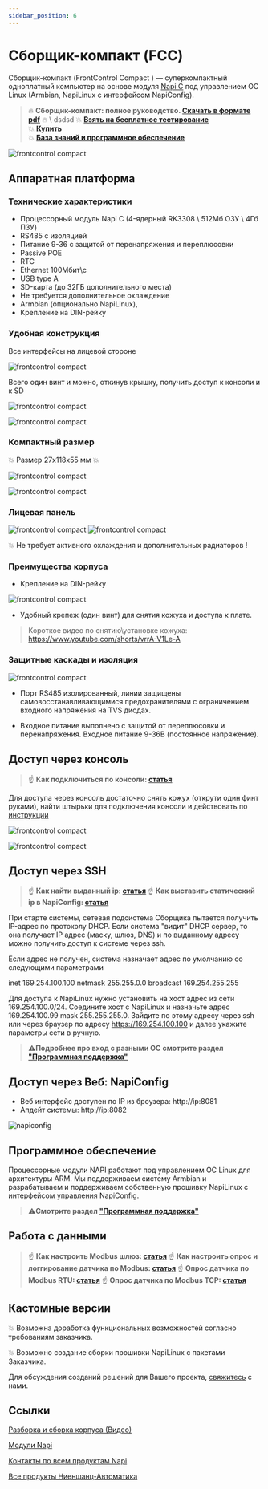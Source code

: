 ```yaml
---
sidebar_position: 6
---
```


# Сборщик-компакт (FCC)

Сборщик-компакт (FrontControl Compact ) — суперкомпактный одноплатный компьютер на основе модуля [Napi C](/docs/napi-intro) под управлением ОС Linux (Armbian, NapiLinux c интерфейсом NapiConfig).

>:fire: **Сборщик-компакт: полное руководство. [Скачать в формате pdf](pdf/fcc-userguide-10.pdf)** :fire: \ dsdsd
>:boom: **[Взять на бесплатное тестирование](https://nnz-ipc.ru/fc/anketa_compact/)**\
> :boom: **[Купить](https://nnz-ipc.ru/catalogue/front_man/front_compact/front_compact_159_101/)**\
> :boom: **[База знаний и программное обеспечение](/software/)**

<!-- ![frontcontrol compact](img-compact/cc1.png) -->
![frontcontrol compact](../img-compact/banners/fcc-din.jpg)

## Аппаратная платформа

### Технические характеристики

- Процессорный модуль Napi C (4-ядерный RK3308 \ 512Мб ОЗУ \ 4Гб ПЗУ)
- RS485 c изоляцией
- Питание 9-36 с защитой от перенапряжения и переплюсовки
- Passive POE
- RTC
- Ethernet 100Мбит\с
- USB type A
- SD-карта (до 32ГБ дополнительного места)
- Не требуется дополнительное охлаждение
- Armbian (опционально NapiLinux),
- Крепление на DIN-рейку

### Удобная конструкция

Все интерфейсы на лицевой стороне

![frontcontrol compact](../img-compact/balck1.jpg)

Всего один винт и можно, откинув крышку, получить доступ к консоли и к SD

![frontcontrol compact](../img-compact/balck2.jpg)

![frontcontrol compact](../img-compact/balck-n4.jpg)

### Компактный размер

:boom: Размер 27х118х55 мм :boom:

![frontcontrol compact](../img-compact/cl4.png)

![frontcontrol compact](../img-compact/paint1.png)

### Лицевая панель

<!-- ![frontcontrol compact](../img-compact/c2.png) -->

![frontcontrol compact](../img-compact/front-panel-black-1jpg.jpg)
![frontcontrol compact](../img-compact/front-panel-black-zoom1.jpg)

:boom: Не требует активного охлаждения и дополнительных радиаторов !

<!-- ![frontcontrol compact](../img-compact/cl6.png) -->

### Преимущества корпуса

- Крепление на DIN-рейку

![frontcontrol compact](../img-compact/cli4.png)

- Удобный крепеж (один винт) для снятия кожуха и доступа к плате.

>Короткое видео по снятию\установке кожуха: https://www.youtube.com/shorts/vrrA-V1Le-A


### Защитные каскады и изоляция

![frontcontrol compact](../img-compact/c-inside1.png)

- Порт RS485 изолированный, линии защищены самовосстанавливающимися предохранителями с ограничением входного напряжения на TVS диодах.

- Входное питание выполнено с защитой от переплюсовки и перенапряжения. Входное питание 9-36В (постоянное напряжение).

## Доступ через консоль

>:point_up: **Как подключиться по консоли: [статья](/software/console/)**

Для доступа через консоль достаточно снять кожух (открути один финт руками), найти штырьки для подключения консоли и действовать по [инструкции](../../software/console/)

![frontcontrol compact](../../software/console/img-console/c1.jpg)

![frontcontrol compact](../img-compact/console-connect/console-connect-2.jpg)

## Доступ через SSH

>:point_up: **Как найти выданный ip: [статья](/software/notes/findip/)**
>:point_up: **Как выставить статический ip в NapiConfig: [статья](/software/notes/staticip/)**

При старте системы, сетевая подсистема Сборщика пытается получить IP-адрес по протоколу DHCP. Если система "видит" DHCP сервер, то она получает IP адрес (маску, шлюз, DNS) и по выданному адресу можно получить доступ к системе через ssh.

Если адрес не получен, система назначает адрес по умолчанию со следующими параметрами

inet 169.254.100.100 netmask 255.255.0.0 broadcast 169.254.255.255

Для доступа к NapiLinux нужно установить на хост адрес из сети 169.254.100.0/24. Соедините хост с NapiLinux и назначьте адрес 169.254.100.99 mask 255.255.255.0. Зайдите по этому адресу через ssh или через браузер по адресу https://169.254.100.100 и далее укажите параметры сети в ручную.

>:warning:**Подробнее про вход с разными ОС смотрите раздел ["Программная поддержка"](/software)**

## Доступ через Веб: NapiConfig

- Веб интерфейс доступен по IP из броузера: http://ip:8081
- Апдейт системы: http://ip:8082


![napiconfig](../../docs/demokits/img/napiconfig-4-4.jpg)


## Программное обеспечение

Процессорные модули NAPI работают под управлением ОС Linux для архитектуры ARM. Мы поддерживаем систему Armbian и разрабатываем и поддерживаем собственную прошивку NapiLinux с интерфейсом управления NapiConfig.

>:warning:**Смотрите раздел ["Программная поддержка"](/software)**

## Работа с данными

>:point_up: **Как настроить Modbus шлюз: [статья](/software/sensors/mgate/)**
>:point_up: **Как настроить опрос и логгирование датчика по Modbus: [статья](/software/sensors/telegraf-modbus/)**
>:point_up: **Опрос датчика по Modbus RTU: [статья](/software/sensors/modbus-rtu/)**
>:point_up: **Опрос датчика по Modbus TCP: [статья](/software/sensors/modbus-tcp/)**


## Кастомные версии

:boom: Возможна доработка функциональных возможностей согласно требованиям заказчика.

:boom: Возможно создание сборки прошивки NapiLinux с пакетами Заказчика.

Для обсуждения созданий решений для Вашего проекта, [свяжитесь](/contacts) с нами.

## Ссылки

[Разборка и сборка корпуса (Видео)](https://youtube.com/shorts/Lm_XV_x1xTE?feature=share)

[Модули Napi](/docs/napi-intro)

[Контакты по всем продуктам Napi](/contacts)

[Все продукты Ниеншанц-Автоматика](http://www.nnz-ipc.ru)
